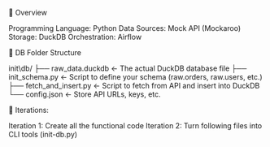 📂 Overview 

Programming Language: Python
Data Sources: Mock API (Mockaroo)
Storage: DuckDB
Orchestration: Airflow


📂 DB Folder Structure 

init\db/
├── raw_data.duckdb         ← The actual DuckDB database file
├── init_schema.py          ← Script to define your schema (raw.orders, raw.users, etc.)
├── fetch_and_insert.py     ← Script to fetch from API and insert into DuckDB
└── config.json             ← Store API URLs, keys, etc.


📂 Iterations: 

Iteration 1: Create all the functional code 
Iteration 2: Turn following files into CLI tools (init-db.py)
